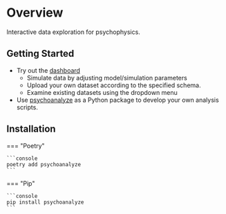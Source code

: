 # Overview

Interactive data exploration for psychophysics.

## Getting Started

- Try out the [dashboard](https://psychoanalyze.io)
    - Simulate data by adjusting model/simulation parameters
    - Upload your own dataset according to the specified schema.
    - Examine existing datasets using the dropdown menu
- Use [psychoanalyze](https://pypi.org/project/psychoanalyze/) as a Python package to develop your own analysis scripts.

## Installation

=== "Poetry"

    ```console
    poetry add psychoanalyze
    ```

=== "Pip"

    ```console
    pip install psychoanalyze
    ```
